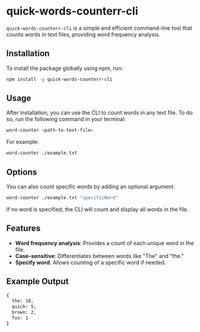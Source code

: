 # quick-words-counterr-cli

`quick-words-counterr-cli` is a simple and efficient command-line tool that counts words in text files, providing word frequency analysis. 

## Installation

To install the package globally using npm, run:

```bash
npm install -g quick-words-counterr-cli
```

## Usage

After installation, you can use the CLI to count words in any text file. To do so, run the following command in your terminal:

```bash
word-counter <path-to-text-file>
```

For example:

```bash
word-counter ./example.txt
```

## Options

You can also count specific words by adding an optional argument:

```bash
word-counter ./example.txt "specificWord"
```

If no word is specified, the CLI will count and display all words in the file.

## Features

- **Word frequency analysis**: Provides a count of each unique word in the file.
- **Case-sensitive**: Differentiates between words like "The" and "the."
- **Specify word**: Allows counting of a specific word if needed.

## Example Output

```bash
{
  the: 10,
  quick: 5,
  brown: 2,
  fox: 1
}
```

